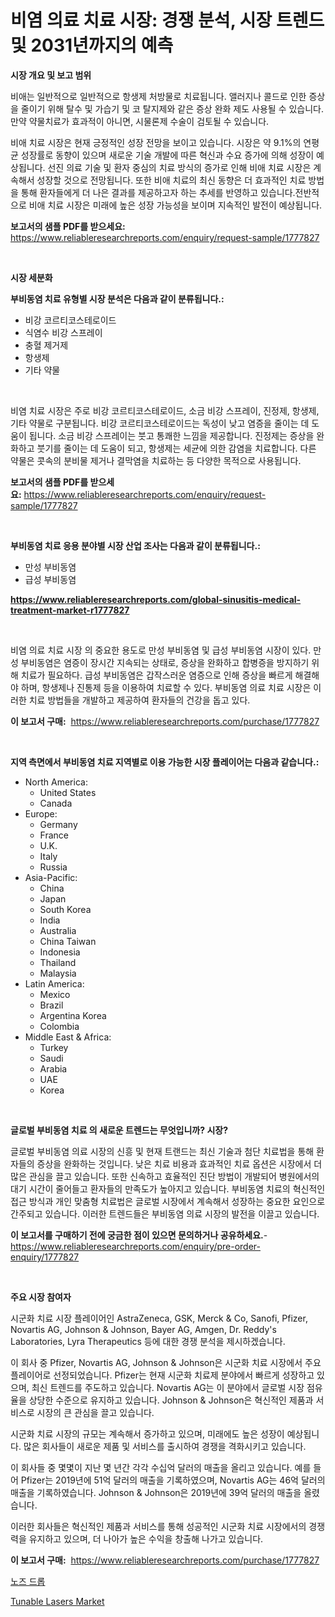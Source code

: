 <p><h1>비염 의료 치료 시장: 경쟁 분석, 시장 트렌드 및 2031년까지의 예측</h1></p><p><strong>시장 개요 및 보고 범위</strong></p>
<p><p>비애는 일반적으로 일반적으로 항생제 처방물로 치료됩니다. 앨러지나 콜드로 인한 증상을 줄이기 위해 탈수 및 가습기 및 코 탈지제와 같은 증상 완화 제도 사용될 수 있습니다. 만약 약물치료가 효과적이 아니면, 시물론제 수술이 검토될 수 있습니다.</p><p>비애 치료 시장은 현재 긍정적인 성장 전망을 보이고 있습니다. 시장은 약 9.1%의 연평균 성장률로 동향이 있으며 새로운 기술 개발에 따른 혁신과 수요 증가에 의해 성장이 예상됩니다. 선진 의료 기술 및 환자 중심의 치료 방식의 증가로 인해 비애 치료 시장은 계속해서 성장할 것으로 전망됩니다. 또한 비애 치료의 최신 동향은 더 효과적인 치료 방법을 통해 환자들에게 더 나은 결과를 제공하고자 하는 추세를 반영하고 있습니다.전반적으로 비애 치료 시장은 미래에 높은 성장 가능성을 보이며 지속적인 발전이 예상됩니다.</p></p>
<p><strong>보고서의 샘플 PDF를 받으세요:</strong> <a href="https://www.reliableresearchreports.com/enquiry/request-sample/1777827">https://www.reliableresearchreports.com/enquiry/request-sample/1777827</a></p>
<p>&nbsp;</p>
<p><strong>시장 세분화</strong></p>
<p><strong>부비동염 치료 유형별 시장 분석은 다음과 같이 분류됩니다.:</strong></p>
<p><ul><li>비강 코르티코스테로이드</li><li>식염수 비강 스프레이</li><li>충혈 제거제</li><li>항생제</li><li>기타 약물</li></ul></p>
<p>&nbsp;</p>
<p><p>비염 치료 시장은 주로 비강 코르티코스테로이드, 소금 비강 스프레이, 진정제, 항생제, 기타 약물로 구분됩니다. 비강 코르티코스테로이드는 독성이 낮고 염증을 줄이는 데 도움이 됩니다. 소금 비강 스프레이는 붓고 통쾌한 느낌을 제공합니다. 진정제는 증상을 완화하고 붓기를 줄이는 데 도움이 되고, 항생제는 세균에 의한 감염을 치료합니다. 다른 약물은 콧속의 분비물 제거나 결막염을 치료하는 등 다양한 목적으로 사용됩니다.</p></p>
<p><strong>보고서의 샘플 PDF를 받으세요:</strong>&nbsp;<a href="https://www.reliableresearchreports.com/enquiry/request-sample/1777827">https://www.reliableresearchreports.com/enquiry/request-sample/1777827</a></p>
<p>&nbsp;</p>
<p><strong> 부비동염 치료 응용 분야별 시장 산업 조사는 다음과 같이 분류됩니다.:</strong></p>
<p><ul><li>만성 부비동염</li><li>급성 부비동염</li></ul></p>
<p><strong><a href="https://www.reliableresearchreports.com/global-sinusitis-medical-treatment-market-r1777827">https://www.reliableresearchreports.com/global-sinusitis-medical-treatment-market-r1777827</a></strong></p>
<p>&nbsp;</p>
<p><p>비염 의료 치료 시장 의 중요한 용도로 만성 부비동염 및 급성 부비동염 시장이 있다. 만성 부비동염은 염증이 장시간 지속되는 상태로, 증상을 완화하고 합병증을 방지하기 위해 치료가 필요하다. 급성 부비동염은 갑작스러운 염증으로 인해 증상을 빠르게 해결해야 하며, 항생제나 진통제 등을 이용하여 치료할 수 있다. 부비동염 의료 치료 시장은 이러한 치료 방법들을 개발하고 제공하여 환자들의 건강을 돕고 있다.</p></p>
<p><strong>이 보고서 구매:</strong>&nbsp; <a href="https://www.reliableresearchreports.com/purchase/1777827">https://www.reliableresearchreports.com/purchase/1777827</a></p>
<p>&nbsp;</p>
<p><strong>지역 측면에서 부비동염 치료 지역별로 이용 가능한 시장 플레이어는 다음과 같습니다.:</strong></p>
<p><ul>
    <li>
        North America:
        <ul>
            <li>United States</li>
            <li>Canada</li>
        </ul>
    </li>
    <li>
        Europe:
        <ul>
            <li>Germany</li>
            <li>France</li>
            <li>U.K.</li>
            <li>Italy</li>
            <li>Russia</li>
        </ul>
    </li>
    <li>
        Asia-Pacific:
        <ul>
            <li>China</li>
            <li>Japan</li>
            <li>South Korea</li>
            <li>India</li>
            <li>Australia</li>
            <li>China Taiwan</li>
            <li>Indonesia</li>
            <li>Thailand</li>
            <li>Malaysia</li>
        </ul>
    </li>
    <li>
        Latin America:
        <ul>
            <li>Mexico</li>
            <li>Brazil</li>
            <li>Argentina Korea</li>
            <li>Colombia</li>
        </ul>
    </li>
    <li>
        Middle East & Africa:
        <ul>
            <li>Turkey</li>
            <li>Saudi</li>
            <li>Arabia</li>
            <li>UAE</li>
            <li>Korea</li>
        </ul>
    </li>
    </ul></p>
<p>&nbsp;</p>
<p><strong>글로벌 부비동염 치료 의 새로운 트렌드는 무엇입니까? 시장?</strong></p>
<p><p>글로벌 부비동염 의료 시장의 신흥 및 현재 트랜드는 최신 기술과 첨단 치료법을 통해 환자들의 증상을 완화하는 것입니다. 낮은 치료 비용과 효과적인 치료 옵션은 시장에서 더 많은 관심을 끌고 있습니다. 또한 신속하고 효율적인 진단 방법이 개발되어 병원에서의 대기 시간이 줄어들고 환자들의 만족도가 높아지고 있습니다. 부비동염 치료의 혁신적인 접근 방식과 개인 맞춤형 치료법은 글로벌 시장에서 계속해서 성장하는 중요한 요인으로 간주되고 있습니다. 이러한 트렌드들은 부비동염 의료 시장의 발전을 이끌고 있습니다.</p></p>
<p><strong>이 보고서를 구매하기 전에 궁금한 점이 있으면 문의하거나 공유하세요.</strong>- <a href="https://www.reliableresearchreports.com/enquiry/pre-order-enquiry/1777827">https://www.reliableresearchreports.com/enquiry/pre-order-enquiry/1777827</a></p>
<p>&nbsp;</p>
<p><strong>주요 시장 참여자</strong></p>
<p><p>시군화 치료 시장 플레이어인 AstraZeneca, GSK, Merck & Co, Sanofi, Pfizer, Novartis AG, Johnson & Johnson, Bayer AG, Amgen, Dr. Reddy's Laboratories, Lyra Therapeutics 등에 대한 경쟁 분석을 제시하겠습니다.</p><p>이 회사 중 Pfizer, Novartis AG, Johnson & Johnson은 시군화 치료 시장에서 주요 플레이어로 선정되었습니다. Pfizer는 현재 시군화 치료제 분야에서 빠르게 성장하고 있으며, 최신 트렌드를 주도하고 있습니다. Novartis AG는 이 분야에서 글로벌 시장 점유율을 상당한 수준으로 유지하고 있습니다. Johnson & Johnson은 혁신적인 제품과 서비스로 시장의 큰 관심을 끌고 있습니다.</p><p>시군화 치료 시장의 규모는 계속해서 증가하고 있으며, 미래에도 높은 성장이 예상됩니다. 많은 회사들이 새로운 제품 및 서비스를 출시하여 경쟁을 격화시키고 있습니다.</p><p>이 회사들 중 몇몇이 지난 몇 년간 각각 수십억 달러의 매출을 올리고 있습니다. 예를 들어 Pfizer는 2019년에 51억 달러의 매출을 기록하였으며, Novartis AG는 46억 달러의 매출을 기록하였습니다. Johnson & Johnson은 2019년에 39억 달러의 매출을 올렸습니다.</p><p>이러한 회사들은 혁신적인 제품과 서비스를 통해 성공적인 시군화 치료 시장에서의 경쟁력을 유지하고 있으며, 더 나아가 높은 수익을 창출해 나가고 있습니다.</p></p>
<p><strong>이 보고서 구매:</strong>&nbsp;&nbsp;<a href="https://www.reliableresearchreports.com/purchase/1777827">https://www.reliableresearchreports.com/purchase/1777827</a></p>
<p><p><a href="https://github.com/darrellockm3ytan895656/Market-Research-Report-List-1/blob/main/320535026291.md">노즈 드롭</a></p><p><a href="https://github.com/Sinjinluong3e0awx2m195k76/Market-Research-Report-List-2/blob/main/tunable-lasers-market.md">Tunable Lasers Market</a></p></p>